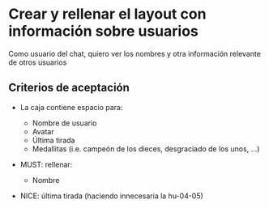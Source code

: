 # Crear y rellenar el layout con información sobre usuarios

Como usuario del chat, quiero ver los nombres y otra información relevante de otros usuarios

## Criterios de aceptación

* La caja contiene espacio para:
  * Nombre de usuario
  * Avatar
  * Última tirada
  * Medallitas (i.e. campeón de los dieces, desgraciado de los unos, ...)

* MUST: rellenar:
  * Nombre

* NICE: última tirada (haciendo innecesaria la hu-04-05)

